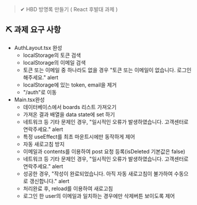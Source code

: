 > ✔ HBD 방명록 만들기 ( React 후발대 과제 )


## ⛏ 과제 요구 사항
+ AuthLayout.tsx 완성
    + localStorage의 토큰 검색
    + localStorage의 이메일 검색
    + 토큰 또는 이메일 중 하나라도 없을 경우 "토큰 또는 이메일이 없습니다. 로그인해주세요." alert
    + localStorage에 있는 token, email을 제거
    + "/auth"로 이동
+ Main.tsx완성
    + 데이터베이스에서 boards 리스트 가져오기
    + 가져온 결과 배열을 data state에 set 하기
    + 네트워크 등 기타 문제인 경우, "일시적인 오류가 발생하였습니다. 고객센터로 연락주세요." alert
    + 특정 useEffect를 최초 마운트시에만 동작하게 제어
    + 자동 새로고침 방지
    + 이메일과 contents를 이용하여 post 요청 등록(isDeleted 기본값은 false)
    + 네트워크 등 기타 문제인 경우, "일시적인 오류가 발생하였습니다. 고객센터로 연락주세요." alert
    + 성공한 경우, "작성이 완료되었습니다. 아직 자동 새로고침이 불가하여 수동으로 갱신합니다." alert
    + 처리완료 후, reload를 이용하여 새로고침
    + 로그인 한 user의 이메일과 일치하는 경우에만 삭제버튼 보이도록 제어

